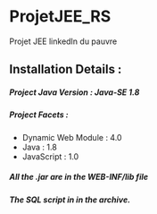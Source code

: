 # ProjetJEE_RS
 Projet JEE linkedIn du pauvre

## Installation Details :
##### Project Java Version : Java-SE 1.8
##### Project Facets :
- Dynamic Web Module : 4.0
- Java : 1.8
- JavaScript : 1.0

##### All the .jar are in the WEB-INF/lib file
##### The SQL script in in the archive.
